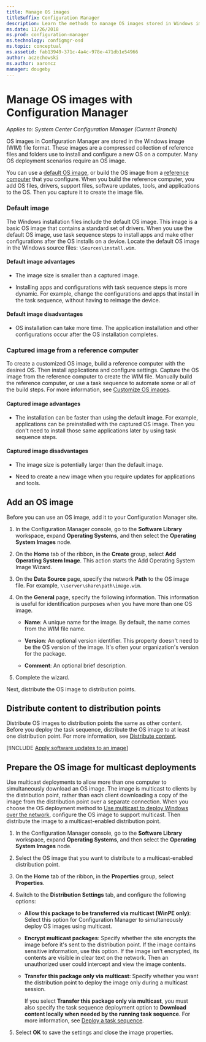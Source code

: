 ```yaml
---
title: Manage OS images
titleSuffix: Configuration Manager
description: Learn the methods to manage OS images stored in Windows image (WIM) files.
ms.date: 11/26/2018
ms.prod: configuration-manager
ms.technology: configmgr-osd
ms.topic: conceptual
ms.assetid: fab13949-371c-4a4c-978e-471db1e54966
author: aczechowski
ms.author: aaroncz
manager: dougeby
---
```


# Manage OS images with Configuration Manager

*Applies to: System Center Configuration Manager (Current Branch)*

OS images in Configuration Manager are stored in the Windows image (WIM) file format. These images are a compressed collection of reference files and folders use to install and configure a new OS on a computer. Many OS deployment scenarios require an OS image. 

You can use a [default OS image](#default-image), or build the OS image from a [reference computer](#bkmk_capture) that you configure. When you build the reference computer, you add OS files, drivers, support files, software updates, tools, and applications to the OS. Then you capture it to create the image file. 

### Default image

The Windows installation files include the default OS image. This image is a basic OS image that contains a standard set of drivers. When you use the default OS image, use task sequence steps to install apps and make other configurations after the OS installs on a device. Locate the default OS image in the Windows source files: `\Sources\install.wim`.  

#### Default image advantages

- The image size is smaller than a captured image.  

- Installing apps and configurations with task sequence steps is more dynamic. For example, change the configurations and apps that install in the task sequence, without having to reimage the device.  

#### Default image disadvantages

- OS installation can take more time. The application installation and other configurations occur after the OS installation completes.  


### <a name="bkmk_capture"></a> Captured image from a reference computer

To create a customized OS image, build a reference computer with the desired OS. Then install applications and configure settings. Capture the OS image from the reference computer to create the WIM file. Manually build the reference computer, or use a task sequence to automate some or all of the build steps. For more information, see [Customize OS images](/sccm/osd/get-started/customize-operating-system-images).  

#### Captured image advantages

- The installation can be faster than using the default image. For example, applications can be preinstalled with the captured OS image. Then you don't need to install those same applications later by using task sequence steps.  

#### Captured image disadvantages

- The image size is potentially larger than the default image.  

- Need to create a new image when you require updates for applications and tools.  



##  <a name="BKMK_AddOSImages"></a> Add an OS image  

Before you can use an OS image, add it to your Configuration Manager site. 

1.  In the Configuration Manager console, go to the **Software Library** workspace, expand **Operating Systems**, and then select the **Operating System Images** node.  

2.  On the **Home** tab of the ribbon, in the **Create** group, select **Add Operating System Image**. This action starts the Add Operating System Image Wizard.  

3.  On the **Data Source** page, specify the network **Path** to the OS image file. For example, `\\server\share\path\image.wim`.  

4.  On the **General** page, specify the following information. This information is useful for identification purposes when you have more than one OS image.  

    -   **Name**: A unique name for the image. By default, the name comes from the WIM file name.  

    -   **Version**: An optional version identifier. This property doesn't need to be the OS version of the image. It's often your organization's version for the package.   

    -   **Comment**: An optional brief description.  

5.  Complete the wizard.  


Next, distribute the OS image to distribution points.  



##  <a name="BKMK_DistributeBootImages"></a> Distribute content to distribution points  

Distribute OS images to distribution points the same as other content. Before you deploy the task sequence, distribute the OS image to at least one distribution point. For more information, see [Distribute content](/sccm/core/servers/deploy/configure/deploy-and-manage-content#bkmk_distribute).  



[!INCLUDE [Apply software updates to an image](includes/wim-apply-updates.md)]



##  <a name="BKMK_OSImageMulticast"></a> Prepare the OS image for multicast deployments  

Use multicast deployments to allow more than one computer to simultaneously download an OS image. The image is multicast to clients by the distribution point, rather than each client downloading a copy of the image from the distribution point over a separate connection. When you choose the OS deployment method to [Use multicast to deploy Windows over the network](/sccm/osd/deploy-use/use-multicast-to-deploy-windows-over-the-network), configure the OS image to support multicast. Then distribute the image to a multicast-enabled distribution point. 

1.  In the Configuration Manager console, go to the **Software Library** workspace, expand **Operating Systems**, and then select the **Operating System Images** node.  

2.  Select the OS image that you want to distribute to a multicast-enabled distribution point.  

3.  On the **Home** tab of the ribbon, in the **Properties** group, select **Properties**.  

4.  Switch to the **Distribution Settings** tab, and configure the following options:  

    -   **Allow this package to be transferred via multicast (WinPE only)**: Select this option for Configuration Manager to simultaneously deploy OS images using multicast.  

    -   **Encrypt multicast packages**: Specify whether the site encrypts the image before it's sent to the distribution point. If the image contains sensitive information, use this option. If the image isn't encrypted, its contents are visible in clear text on the network. Then an unauthorized user could intercept and view the image contents.  

    -   **Transfer this package only via multicast**: Specify whether you want the distribution point to deploy the image only during a multicast session.  

         If you select **Transfer this package only via multicast**, you must also specify the task sequence deployment option to **Download content locally when needed by the running task sequence**. For more information, see [Deploy a task sequence](/sccm/osd/deploy-use/manage-task-sequences-to-automate-tasks#BKMK_DeployTS).   

5.  Select **OK** to save the settings and close the image properties.  
